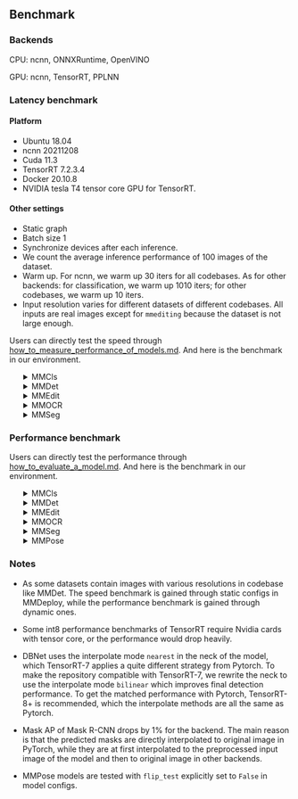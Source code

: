 ## Benchmark

### Backends
CPU: ncnn, ONNXRuntime, OpenVINO

GPU: ncnn, TensorRT, PPLNN

### Latency benchmark
#### Platform
- Ubuntu 18.04
- ncnn 20211208
- Cuda 11.3
- TensorRT 7.2.3.4
- Docker 20.10.8
- NVIDIA tesla T4 tensor core GPU for TensorRT.

#### Other settings
- Static graph
- Batch size 1
- Synchronize devices after each inference.
- We count the average inference performance of 100 images of the dataset.
- Warm up. For ncnn, we warm up 30 iters for all codebases. As for other backends: for classification, we warm up 1010 iters; for other codebases, we warm up 10 iters.
- Input resolution varies for different datasets of different codebases. All inputs are real images except for `mmediting` because the dataset is not large enough.


Users can directly test the speed through [how_to_measure_performance_of_models.md](tutorials/how_to_measure_performance_of_models.md). And here is the benchmark in our environment.
<details>
<summary style="margin-left: 25px;">MMCls</summary>
<div style="margin-left: 25px;">

<table class="docutils">
<thead>
  <tr>
    <th align="center" colspan="3">MMCls</th>
    <th align="center" colspan="12">TensorRT</th>
    <th align="center" colspan="2">PPLNN</th>
    <th align="center" colspan="4">NCNN</th>
    <th></th>
  </tr>
</thead>
<tbody>
  <tr>
    <td align="center" rowspan="3">Model</td>
    <td align="center" rowspan="3">Dataset</td>
    <td align="center" rowspan="3">Input</td>
    <td align="center" colspan="6">T4</td>
    <td align="center" colspan="4">JetsonNano2GB</td>
    <td align="center" colspan="2">Jetson TX2</td>
    <td align="center" colspan="2">T4</td>
    <td align="center" colspan="2">SnapDragon888</td>
    <td align="center" colspan="2">Adreno660</td>
    <td rowspan="3">model config file</td>
  </tr>
  <tr>
    <td align="center" colspan="2">fp32</td>
    <td align="center" colspan="2">fp16</td>
    <td align="center" colspan="2">int8</td>
    <td align="center" colspan="2">fp32</td>
    <td align="center" colspan="2">fp16</td>
    <td align="center" colspan="2">fp32</td>
    <td align="center" colspan="2">fp16</td>
    <td align="center" colspan="2">fp32</td>
    <td align="center" colspan="2">fp32</td>
  </tr>
  <tr>
    <td align="center">latency (ms)</td>
    <td align="center">FPS</td>
    <td align="center">latency (ms)</td>
    <td align="center">FPS</td>
    <td align="center">latency (ms)</td>
    <td align="center">FPS</td>
    <td align="center">latency (ms)</td>
    <td align="center">FPS</td>
    <td align="center">latency (ms)</td>
    <td align="center">FPS</td>
    <td align="center">latency (ms)</td>
    <td align="center">FPS</td>
    <td align="center">latency (ms)</td>
    <td align="center">FPS</td>
    <td align="center">latency (ms)</td>
    <td align="center">FPS</td>
    <td align="center">latency (ms)</td>
    <td align="center">FPS</td>
  </tr>
  <tr>
    <td align="center">ResNet</td>
    <td align="center">ImageNet</td>
    <td align="center">1x3x224x224</td>
    <td align="center">2.97</td>
    <td align="center">336.90</td>
    <td align="center">1.26</td>
    <td align="center">791.89</td>
    <td align="center">1.21</td>
    <td align="center">829.66</td>
    <td align="center">59.32</td>
    <td align="center">16.86</td>
    <td align="center">30.54</td>
    <td align="center">32.75</td>
    <td align="center">24.13</td>
    <td align="center">41.44</td>
    <td align="center">1.30</td>
    <td align="center">768.28</td>
    <td align="center">33.91</td>
    <td align="center">29.49</td>
    <td align="center">25.93</td>
    <td align="center">38.57</td>
    <td>$MMCLS_DIR/configs/resnet/resnet50_b32x8_imagenet.py</td>
  </tr>
  <tr>
    <td align="center">ResNeXt</td>
    <td align="center">ImageNet</td>
    <td align="center">1x3x224x224</td>
    <td align="center">4.31</td>
    <td align="center">231.93</td>
    <td align="center">1.42</td>
    <td align="center">703.42</td>
    <td align="center">1.37</td>
    <td align="center">727.42</td>
    <td align="center">88.10</td>
    <td align="center">11.35</td>
    <td align="center">49.18</td>
    <td align="center">20.13</td>
    <td align="center">37.45</td>
    <td align="center">26.70</td>
    <td align="center">1.36</td>
    <td align="center">737.67</td>
    <td align="center">133.44</td>
    <td align="center">7.49</td>
    <td align="center">69.38</td>
    <td align="center">14.41</td>
    <td>$MMCLS_DIR/configs/resnext/resnext50_32x4d_b32x8_imagenet.py</td>
  </tr>
  <tr>
    <td align="center">SE-ResNet</td>
    <td align="center">ImageNet</td>
    <td align="center">1x3x224x224</td>
    <td align="center">3.41</td>
    <td align="center">293.64</td>
    <td align="center">1.66</td>
    <td align="center">600.73</td>
    <td align="center">1.51</td>
    <td align="center">662.90</td>
    <td align="center">74.59</td>
    <td align="center">13.41</td>
    <td align="center">48.78</td>
    <td align="center">20.50</td>
    <td align="center">29.62</td>
    <td align="center">33.76</td>
    <td align="center">1.91</td>
    <td align="center">524.07</td>
    <td align="center">107.84</td>
    <td align="center">9.27</td>
    <td align="center">80.85</td>
    <td align="center">12.37</td>
    <td>$MMCLS_DIR/configs/seresnet/seresnet50_b32x8_imagenet.py</td>
  </tr>
  <tr>
    <td align="center">ShuffleNetV2</td>
    <td align="center">ImageNet</td>
    <td align="center">1x3x224x224</td>
    <td align="center">1.37</td>
    <td align="center">727.94</td>
    <td align="center">1.19</td>
    <td align="center">841.36</td>
    <td align="center">1.13</td>
    <td align="center">883.47</td>
    <td align="center">15.26</td>
    <td align="center">65.54</td>
    <td align="center">10.23</td>
    <td align="center">97.77</td>
    <td align="center">7.37</td>
    <td align="center">135.73</td>
    <td align="center">4.69</td>
    <td align="center">213.33</td>
    <td align="center">9.55</td>
    <td align="center">104.71</td>
    <td align="center">10.66</td>
    <td align="center">93.81</td>
    <td>$MMCLS_DIR/configs/shufflenet_v2/shufflenet_v2_1x_b64x16_linearlr_bn_nowd_imagenet.py</td>
  </tr>
</tbody>
</table>

</div>
</details>

<details>
<summary style="margin-left: 25px;">MMDet</summary>
<div style="margin-left: 25px;">

<table class="docutils">
<thead>
  <tr>
    <th align="center" colspan="3">MMDet</th>
    <th align="center" colspan="8">TensorRT</th>
    <th align="center" colspan="2">PPLNN</th>
    <th></th>
  </tr>
</thead>
<tbody>
  <tr>
    <td align="center" rowspan="3">Model</td>
    <td align="center" rowspan="3">Dataset</td>
    <td align="center" rowspan="3">Input</td>
    <td align="center" colspan="6">T4</td>
    <td align="center" colspan="2">Jetson TX2</td>
    <td align="center" colspan="2">T4</td>
    <td rowspan="3">model config file</td>
  </tr>
  <tr>
    <td align="center" colspan="2">fp32</td>
    <td align="center" colspan="2">fp16</td>
    <td align="center" colspan="2">int8</td>
    <td align="center" colspan="2">fp32</td>
    <td align="center" colspan="2">fp16</td>
  </tr>
  <tr>
    <td align="center">latency (ms)</td>
    <td align="center">FPS</td>
    <td align="center">latency (ms)</td>
    <td align="center">FPS</td>
    <td align="center">latency (ms)</td>
    <td align="center">FPS</td>
    <td align="center">latency (ms)</td>
    <td align="center">FPS</td>
    <td align="center">latency (ms)</td>
    <td align="center">FPS</td>
  </tr>
  <tr>
    <td align="center">YOLOv3</td>
    <td align="center">COCO</td>
    <td align="center">1x3x320x320</td>
    <td align="center">14.76</td>
    <td align="center">67.76</td>
    <td align="center">24.92</td>
    <td align="center">40.13</td>
    <td align="center">24.92</td>
    <td align="center">40.13</td>
    <td align="center">-</td>
    <td align="center">-</td>
    <td align="center">18.07</td>
    <td align="center">55.35</td>
    <td>$MMDET_DIR/configs/yolo/yolov3_d53_320_273e_coco.py</td>
  </tr>
  <tr>
    <td align="center">SSD-Lite</td>
    <td align="center">COCO</td>
    <td align="center">1x3x320x320</td>
    <td align="center">8.84</td>
    <td align="center">113.12</td>
    <td align="center">9.21</td>
    <td align="center">108.56</td>
    <td align="center">8.04</td>
    <td align="center">124.38</td>
    <td align="center">1.28</td>
    <td align="center">1.28</td>
    <td align="center">19.72</td>
    <td align="center">50.71</td>
    <td>$MMDET_DIR/configs/ssd/ssdlite_mobilenetv2_scratch_600e_coco.py</td>
  </tr>
  <tr>
    <td align="center">RetinaNet</td>
    <td align="center">COCO</td>
    <td align="center">1x3x800x1344</td>
    <td align="center">97.09</td>
    <td align="center">10.30</td>
    <td align="center">25.79</td>
    <td align="center">38.78</td>
    <td align="center">16.88</td>
    <td align="center">59.23</td>
    <td align="center">780.48</td>
    <td align="center">1.28</td>
    <td align="center">38.34</td>
    <td align="center">26.08</td>
    <td>$MMDET_DIR/configs/retinanet/retinanet_r50_fpn_1x_coco.py</td>
  </tr>
  <tr>
    <td align="center">FCOS</td>
    <td align="center">COCO</td>
    <td align="center">1x3x800x1344</td>
    <td align="center">84.06</td>
    <td align="center">11.90</td>
    <td align="center">23.15</td>
    <td align="center">43.20</td>
    <td align="center">17.68</td>
    <td align="center">56.57</td>
    <td align="center">-</td>
    <td align="center">-</td>
    <td align="center">-</td>
    <td align="center">-</td>
    <td>$MMDET_DIR/configs/fcos/fcos_r50_caffe_fpn_gn-head_1x_coco.py</td>
  </tr>
  <tr>
    <td align="center">FSAF</td>
    <td align="center">COCO</td>
    <td align="center">1x3x800x1344</td>
    <td align="center">82.96</td>
    <td align="center">12.05</td>
    <td align="center">21.02</td>
    <td align="center">47.58</td>
    <td align="center">13.50</td>
    <td align="center">74.08</td>
    <td align="center">-</td>
    <td align="center">-</td>
    <td align="center">30.41</td>
    <td align="center">32.89</td>
    <td>$MMDET_DIR/configs/fsaf/fsaf_r50_fpn_1x_coco.py</td>
  </tr>
  <tr>
    <td align="center">Faster-RCNN</td>
    <td align="center">COCO</td>
    <td align="center">1x3x800x1344</td>
    <td align="center">88.08</td>
    <td align="center">11.35</td>
    <td align="center">26.52</td>
    <td align="center">37.70</td>
    <td align="center">19.14</td>
    <td align="center">52.23</td>
    <td align="center">733.81</td>
    <td align="center">1.36</td>
    <td align="center">65.40</td>
    <td align="center">15.29</td>
    <td>$MMDET_DIR/configs/faster_rcnn/faster_rcnn_r50_fpn_1x_coco.py</td>
  </tr>
  <tr>
    <td align="center">Mask-RCNN</td>
    <td align="center">COCO</td>
    <td align="center">1x3x800x1344</td>
    <td align="center">320.86 </td>
    <td align="center">3.12</td>
    <td align="center">241.32</td>
    <td align="center">4.14</td>
    <td align="center">-</td>
    <td align="center">-</td>
    <td align="center">-</td>
    <td align="center">-</td>
    <td align="center">86.80</td>
    <td align="center">11.52</td>
    <td>$MMDET_DIR/configs/mask_rcnn/mask_rcnn_r50_fpn_1x_coco.py</td>
  </tr>
</tbody>
</table>
<table class="docutils">
<thead>
  <tr>
    <th align="center" colspan="3">MMDet</th>
    <th align="center" colspan="4">NCNN</th>
    <th align="center"></th>
  </tr>
</thead>
<tbody>
  <tr>
    <td align="center" rowspan="3">Model</td>
    <td align="center" rowspan="3">Dataset</td>
    <td align="center" rowspan="3">Input</td>
    <td align="center" colspan="2">SnapDragon888</td>
    <td align="center" colspan="2">Adreno660</td>
    <td rowspan="3">model config file</td>
  </tr>
  <tr>
    <td align="center" colspan="2">fp32</td>
    <td align="center" colspan="2">fp32</td>
  </tr>
  <tr>
    <td align="center">latency (ms)</td>
    <td align="center">FPS</td>
    <td align="center">latency (ms)</td>
    <td align="center">FPS</td>
  </tr>
  <tr>
    <td align="center">MobileNetv2-YOLOv3</td>
    <td align="center">COCO</td>
    <td align="center">1x3x320x320</td>
    <td align="center">48.57</td>
    <td align="center">20.59</td>
    <td align="center">66.55</td>
    <td align="center">15.03</td>
    <td>$MMDET_DIR/configs/yolo/yolov3_mobilenetv2_mstrain-416_300e_coco.py</td>
  </tr>
  <tr>
    <td align="center">SSD-Lite</td>
    <td align="center">COCO</td>
    <td align="center">1x3x320x320</td>
    <td align="center">44.91</td>
    <td align="center">22.27</td>
    <td align="center">66.19</td>
    <td align="center">15.11</td>
    <td>$MMDET_DIR/configs/ssd/ssdlite_mobilenetv2_scratch_600e_coco.py</td>
  </tr>
  <tr>
    <td align="center">YOLOX</td>
    <td align="center">COCO</td>
    <td align="center">1x3x416x416</td>
    <td align="center">111.60</td>
    <td align="center">8.96</td>
    <td align="center">134.50</td>
    <td align="center">7.43</td>
    <td>$MMDET_DIR/configs/yolox/yolox_tiny_8x8_300e_coco.py</td>
  </tr>
</tbody>
</table>
</div>
</details>

<details>
<summary style="margin-left: 25px;">MMEdit</summary>
<div style="margin-left: 25px;">

<table class="docutils">
<thead>
  <tr>
    <th align="center" colspan="2">MMEdit</th>
    <th align="center" colspan="8">TensorRT</th>
    <th align="center" colspan="2">PPLNN</th>
    <th></th>
  </tr>
</thead>
<tbody>
  <tr>
    <td align="center" rowspan="3">Model</td>
    <td align="center" rowspan="3">Input</td>
    <td align="center" colspan="6">T4</td>
    <td align="center" colspan="2">Jetson TX2</td>
    <td align="center" colspan="2">T4</td>
    <td rowspan="3">model config file</td>
  </tr>
  <tr>
    <td align="center" colspan="2">fp32</td>
    <td align="center" colspan="2">fp16</td>
    <td align="center" colspan="2">int8</td>
    <td align="center" colspan="2">fp32</td>
    <td align="center" colspan="2">fp16</td>
  </tr>
  <tr>
    <td align="center">latency (ms)</td>
    <td align="center">FPS</td>
    <td align="center">latency (ms)</td>
    <td align="center">FPS</td>
    <td align="center">latency (ms)</td>
    <td align="center">FPS</td>
    <td align="center">latency (ms)</td>
    <td align="center">FPS</td>
    <td align="center">latency (ms)</td>
    <td align="center">FPS</td>
  </tr>
  <tr>
    <td align="center">ESRGAN</td>
    <td align="center">1x3x32x32</td>
    <td align="center">12.64</td>
    <td align="center">79.14</td>
    <td align="center">12.42</td>
    <td align="center">80.50</td>
    <td align="center">12.45</td>
    <td align="center">80.35</td>
    <td align="center">-</td>
    <td align="center">-</td>
    <td align="center">7.67</td>
    <td align="center">130.39</td>
    <td>$MMEDIT_DIR/configs/restorers/esrgan/esrgan_psnr_x4c64b23g32_g1_1000k_div2k.py</td>
  </tr>
  <tr>
    <td align="center">SRCNN</td>
    <td align="center">1x3x32x32</td>
    <td align="center">0.70</td>
    <td align="center">1436.47</td>
    <td align="center">0.35</td>
    <td align="center">2836.62</td>
    <td align="center">0.26</td>
    <td align="center">3850.45</td>
    <td align="center">58.86</td>
    <td align="center">16.99</td>
    <td align="center">0.56</td>
    <td align="center">1775.11</td>
    <td>$MMEDIT_DIR/configs/restorers/srcnn/srcnn_x4k915_g1_1000k_div2k.py</td>
  </tr>
</tbody>
</table>

</div>
</details>

<details>
<summary style="margin-left: 25px;">MMOCR</summary>
<div style="margin-left: 25px;">
<table class="docutils">
<thead>
  <tr>
    <th align="center" colspan="3">MMOCR</th>
    <th align="center" colspan="6">TensorRT</th>
    <th align="center" colspan="2">PPLNN</th>
    <th align="center" colspan="4">NCNN</th>
    <th align="center"></th>
  </tr>
</thead>
<tbody>
  <tr>
    <td align="center" rowspan="3">Model</td>
    <td align="center" rowspan="3">Dataset</td>
    <td align="center" rowspan="3">Input</td>
    <td align="center" colspan="6">T4</td>
    <td align="center" colspan="2">T4</td>
    <td align="center" colspan="2">SnapDragon888</td>
    <td align="center" colspan="2">Adreno660</td>
    <td rowspan="3">model config file</td>
  </tr>
  <tr>
    <td align="center" colspan="2">fp32</td>
    <td align="center" colspan="2">fp16</td>
    <td align="center" colspan="2">int8</td>
    <td align="center" colspan="2">fp16</td>
    <td align="center" colspan="2">fp32</td>
    <td align="center" colspan="2">fp32</td>
  </tr>
  <tr>
    <td align="center">latency (ms)</td>
    <td align="center">FPS</td>
    <td align="center">latency (ms)</td>
    <td align="center">FPS</td>
    <td align="center">latency (ms)</td>
    <td align="center">FPS</td>
    <td align="center">latency (ms)</td>
    <td align="center">FPS</td>
    <td align="center">latency (ms)</td>
    <td align="center">FPS</td>
    <td align="center">latency (ms)</td>
    <td align="center">FPS</td>
  </tr>
    <tr>
    <td align="center">DBNet</td>
    <td align="center">ICDAR2015</td>
    <td align="center">1x3x640x640</td>
    <td align="center">10.70</td>
    <td align="center">93.43</td>
    <td align="center">5.62</td>
    <td align="center">177.78</td>
    <td align="center">5.00</td>
    <td align="center">199.85</td>
    <td align="center">34.84</td>
    <td align="center">28.70</td>
    <td align="center">-</td>
    <td align="center">-</td>
    <td align="center">-</td>
    <td align="center">-</td>
    <td>$MMOCR_DIR/configs/textdet/dbnet/dbnet_r18_fpnc_1200e_icdar2015.py</td>
  </tr>
  <tr>
    <td align="center">CRNN</td>
    <td align="center">IIIT5K</td>
    <td align="center">1x1x32x32</td>
    <td align="center">1.93 </td>
    <td align="center">518.28</td>
    <td align="center">1.40</td>
    <td align="center">713.88</td>
    <td align="center">1.36</td>
    <td align="center">736.79</td>
    <td align="center">-</td>
    <td align="center">-</td>
    <td align="center">10.57</td>
    <td align="center">94.64</td>
    <td align="center">20.00</td>
    <td align="center">50.00</td>
    <td>$MMOCR_DIR/configs/textrecog/crnn/crnn_academic_dataset.py</td>
</tbody>
</table>
</div>
</details>

<details>
<summary style="margin-left: 25px;">MMSeg</summary>
<div style="margin-left: 25px;">

<table class="docutils">
<thead>
  <tr>
    <th align="center" colspan="3">MMSeg</th>
    <th align="center" colspan="8">TensorRT</th>
    <th align="center" colspan="2">PPLNN</th>
    <th></th>
  </tr>
</thead>
<tbody>
  <tr>
    <td align="center" rowspan="3">Model</td>
    <td align="center" rowspan="3">Dataset</td>
    <td align="center" rowspan="3">Input</td>
    <td align="center" colspan="6">T4</td>
    <td align="center" colspan="2">Jetson TX2</td>
    <td align="center" colspan="2">T4</td>
    <td rowspan="3">model config file</td>
  </tr>
  <tr>
    <td align="center" colspan="2">fp32</td>
    <td align="center" colspan="2">fp16</td>
    <td align="center" colspan="2">int8</td>
    <td align="center" colspan="2">fp32</td>
    <td align="center" colspan="2">fp16</td>
  </tr>
  <tr>
    <td align="center">latency (ms)</td>
    <td align="center">FPS</td>
    <td align="center">latency (ms)</td>
    <td align="center">FPS</td>
    <td align="center">latency (ms)</td>
    <td align="center">FPS</td>
    <td align="center">latency (ms)</td>
    <td align="center">FPS</td>
    <td align="center">latency (ms)</td>
    <td align="center">FPS</td>
  </tr>
  <tr>
    <td align="center">FCN</td>
    <td align="center">Cityscapes</td>
    <td align="center">1x3x512x1024</td>
    <td align="center">128.42</td>
    <td align="center">7.79</td>
    <td align="center">23.97</td>
    <td align="center">41.72</td>
    <td align="center">18.13</td>
    <td align="center">55.15</td>
    <td align="center">1682.54</td>
    <td align="center">0.59</td>
    <td align="center">27.00</td>
    <td align="center">37.04</td>
    <td>$MMSEG_DIR/configs/fcn/fcn_r50-d8_512x1024_40k_cityscapes.py</td>
  </tr>
  <tr>
    <td align="center">PSPNet</td>
    <td align="center">Cityscapes</td>
    <td align="center">1x3x512x1024</td>
    <td align="center">119.77</td>
    <td align="center">8.35</td>
    <td align="center">24.10</td>
    <td align="center">41.49</td>
    <td align="center">16.33</td>
    <td align="center">61.23</td>
    <td align="center">1586.19</td>
    <td align="center">0.63</td>
    <td align="center">27.26</td>
    <td align="center">36.69</td>
    <td>$MMSEG_DIR/configs/pspnet/pspnet_r50-d8_512x1024_80k_cityscapes.py</td>
  </tr>
  <tr>
    <td align="center">DeepLabV3</td>
    <td align="center">Cityscapes</td>
    <td align="center">1x3x512x1024</td>
    <td align="center">226.75</td>
    <td align="center">4.41</td>
    <td align="center">31.80</td>
    <td align="center">31.45</td>
    <td align="center">19.85</td>
    <td align="center">50.38</td>
    <td align="center">-</td>
    <td align="center">-</td>
    <td align="center">36.01</td>
    <td align="center">27.77</td>
    <td>$MMSEG_DIR/configs/deeplabv3/deeplabv3_r50-d8_512x1024_80k_cityscapes.py</td>
  </tr>
  <tr>
    <td align="center">DeepLabV3+</td>
    <td align="center">Cityscapes</td>
    <td align="center">1x3x512x1024</td>
    <td align="center">151.25</td>
    <td align="center">6.61</td>
    <td align="center">47.03</td>
    <td align="center">21.26</td>
    <td align="center">50.38</td>
    <td align="center">26.67</td>
    <td align="center">2534.96</td>
    <td align="center">0.39</td>
    <td align="center">34.80</td>
    <td align="center">28.74</td>
    <td>$MMSEG_DIR/configs/deeplabv3plus/deeplabv3plus_r50-d8_512x1024_80k_cityscapes.py</td>
  </tr>
</tbody>
</table>

</div>
</details>

### Performance benchmark

Users can directly test the performance through [how_to_evaluate_a_model.md](tutorials/how_to_evaluate_a_model.md). And here is the benchmark in our environment.

<details>
<summary style="margin-left: 25px;">MMCls</summary>
<div style="margin-left: 25px;">

<table class="docutils">
<thead>
  <tr>
    <th align="center" colspan="3">MMCls</th>
    <th align="center">PyTorch</th>
    <th align="center">TorchScript</th>
    <th align="center">ONNX Runtime</th>
    <th align="center" colspan="3">TensorRT</th>
    <th align="center">PPLNN</th>
    <th align="center"></th>
  </tr>
</thead>
<tbody>
  <tr>
    <td align="center">Model</td>
    <td align="center">Task</td>
    <td align="center">Metrics</td>
    <td align="center">fp32</td>
    <td align="center">seresnet</td>
    <td align="center">fp32</td>
    <td align="center">fp32</td>
    <td align="center">fp16</td>
    <td align="center">int8</td>
    <td align="center">fp16</td>
    <td>model config file</td>
  </tr>
  <tr>
    <td align="center" rowspan="2">ResNet-18</td>
    <td align="center" rowspan="2">Classification</td>
    <td align="center">top-1</td>
    <td align="center">69.90</td>
    <td align="center">69.90</td>
    <td align="center">69.88</td>
    <td align="center">69.88</td>
    <td align="center">69.86</td>
    <td align="center">69.86</td>
    <td align="center">69.86</td>
    <td rowspan="2">$MMCLS_DIR/configs/resnet/resnet18_b32x8_imagenet.py</td>
  </tr>
  <tr>
    <td align="center">top-5</td>
    <td align="center">89.43</td>
    <td align="center">89.43</td>
    <td align="center">89.34</td>
    <td align="center">89.34</td>
    <td align="center">89.33</td>
    <td align="center">89.38</td>
    <td align="center">89.34</td>
  </tr>
  <tr>
    <td align="center" rowspan="2">ResNeXt-50</td>
    <td align="center" rowspan="2">Classification</td>
    <td align="center">top-1</td>
    <td align="center">77.90</td>
    <td align="center">77.90</td>
    <td align="center">77.90</td>
    <td align="center">77.90</td>
    <td align="center">-</td>
    <td align="center">77.78</td>
    <td align="center">77.89</td>
    <td rowspan="2">$MMCLS_DIR/configs/resnext/resnext50_32x4d_b32x8_imagenet.py</td>
  </tr>
  <tr>
    <td align="center">top-5</td>
    <td align="center">93.66</td>
    <td align="center">93.66</td>
    <td align="center">93.66</td>
    <td align="center">93.66</td>
    <td align="center">-</td>
    <td align="center">93.64</td>
    <td align="center">93.65</td>
  </tr>
  <tr>
    <td align="center" rowspan="2">SE-ResNet-50</td>
    <td align="center" rowspan="2">Classification</td>
    <td align="center">top-1</td>
    <td align="center">77.74</td>
    <td align="center">77.74</td>
    <td align="center">77.74</td>
    <td align="center">77.74</td>
    <td align="center">77.75</td>
    <td align="center">77.63</td>
    <td align="center">77.73</td>
    <td rowspan="2">$MMCLS_DIR/configs/resnext/resnext50_32x4d_b32x8_imagenet.py</td>
  </tr>
  <tr>
    <td align="center">top-5</td>
    <td align="center">93.84</td>
    <td align="center">93.84</td>
    <td align="center">93.84</td>
    <td align="center">93.84</td>
    <td align="center">93.83</td>
    <td align="center">93.72</td>
    <td align="center">93.84</td>
  </tr>
  <tr>
    <td align="center" rowspan="2">ShuffleNetV1 1.0x</td>
    <td align="center" rowspan="2">Classification</td>
    <td align="center">top-1</td>
    <td align="center">68.13</td>
    <td align="center">68.13</td>
    <td align="center">68.13</td>
    <td align="center">68.13</td>
    <td align="center">68.13</td>
    <td align="center">67.71</td>
    <td align="center">68.11</td>
    <td rowspan="2">$MMCLS_DIR/configs/shufflenet_v1/shufflenet_v1_1x_b64x16_linearlr_bn_nowd_imagenet.py</td>
  </tr>
  <tr>
    <td align="center">top-5</td>
    <td align="center">87.81</td>
    <td align="center">87.81</td>
    <td align="center">87.81</td>
    <td align="center">87.81</td>
    <td align="center">87.81</td>
    <td align="center">87.58</td>
    <td align="center">87.80</td>
  </tr>
  <tr>
    <td align="center" rowspan="2">ShuffleNetV2 1.0x</td>
    <td align="center" rowspan="2">Classification</td>
    <td align="center">top-1</td>
    <td align="center">69.55</td>
    <td align="center">69.55</td>
    <td align="center">69.55</td>
    <td align="center">69.55</td>
    <td align="center">69.54</td>
    <td align="center">69.10</td>
    <td align="center">69.54</td>
    <td rowspan="2">$MMCLS_DIR/configs/shufflenet_v2/shufflenet_v2_1x_b64x16_linearlr_bn_nowd_imagenet.py</td>
  </tr>
  <tr>
    <td align="center">top-5</td>
    <td align="center">88.92</td>
    <td align="center">88.92</td>
    <td align="center">88.92</td>
    <td align="center">88.92</td>
    <td align="center">88.91</td>
    <td align="center">88.58</td>
    <td align="center">88.92</td>
  </tr>
  <tr>
    <td align="center" rowspan="2">MobileNet V2</td>
    <td align="center" rowspan="2">Classification</td>
    <td align="center">top-1</td>
    <td align="center">71.86</td>
    <td align="center">71.86</td>
    <td align="center">71.86</td>
    <td align="center">71.86</td>
    <td align="center">71.87</td>
    <td align="center">70.91</td>
    <td align="center">71.84</td>
    <td rowspan="2">$MMEDIT_DIR/configs/restorers/real_esrgan/realesrnet_c64b23g32_12x4_lr2e-4_1000k_df2k_ost.py</td>
  </tr>
  <tr>
    <td align="center">top-5</td>
    <td align="center">90.42</td>
    <td align="center">90.42</td>
    <td align="center">90.42</td>
    <td align="center">90.42</td>
    <td align="center">90.40</td>
    <td align="center">89.85</td>
    <td align="center">90.41</td>
  </tr>
</tbody>
</table>
</div>
</details>

<details>
<summary style="margin-left: 25px;">MMDet</summary>
<div style="margin-left: 25px;">
<table class="docutils">
<thead>
  <tr>
    <th align="center" colspan="4">MMDet</th>
    <th align="center">Pytorch</th>
    <th align="center">TorchScript</th>
    <th align="center">ONNXRuntime</th>
    <th align="center" colspan="3">TensorRT</th>
    <th align="center">PPLNN</th>
    <th align="center">OpenVINO</th>
    <th align="center"></th>
  </tr>
</thead>
<tbody>
  <tr>
    <td align="center">Model</td>
    <td align="center">Task</td>
    <td align="center">Dataset</td>
    <td align="center">Metrics</td>
    <td align="center">fp32</td>
    <td align="center">fp32</td>
    <td align="center">fp32</td>
    <td align="center">fp32</td>
    <td align="center">fp16</td>
    <td align="center">int8</td>
    <td align="center">fp16</td>
    <td align="center">fp32</td>
    <td>model config file</td>
  </tr>
  <tr>
    <td align="center">YOLOV3</td>
    <td align="center">Object Detection</td>
    <td align="center">COCO2017</td>
    <td align="center">box AP</td>
    <td align="center">33.7</td>
    <td align="center">33.7</td>
    <td align="center">-</td>
    <td align="center">33.5</td>
    <td align="center">33.5</td>
    <td align="center">33.5</td>
    <td align="center">-</td>
    <td align="center">-</td>
    <td>$MMDET_DIR/configs/yolo/yolov3_d53_320_273e_coco.py</td>
  </tr>
  <tr>
    <td align="center">SSD</td>
    <td align="center">Object Detection</td>
    <td align="center">COCO2017</td>
    <td align="center">box AP</td>
    <td align="center">25.5</td>
    <td align="center">25.5</td>
    <td align="center">-</td>
    <td align="center">25.5</td>
    <td align="center">25.5</td>
    <td align="center">-</td>
    <td align="center">-</td>
    <td align="center">-</td>
    <td>$MMDET_DIR/configs/ssd/ssd300_coco.py</td>
  </tr>
  <tr>
    <td align="center">RetinaNet</td>
    <td align="center">Object Detection</td>
    <td align="center">COCO2017</td>
    <td align="center">box AP</td>
    <td align="center">36.5</td>
    <td align="center">36.4</td>
    <td align="center">-</td>
    <td align="center">36.4</td>
    <td align="center">36.4</td>
    <td align="center">36.3</td>
    <td align="center">36.5</td>
    <td align="center">-</td>
    <td>$MMDET_DIR/configs/retinanet/retinanet_r50_fpn_1x_coco.py</td>
  </tr>
  <tr>
    <td align="center">FCOS</td>
    <td align="center">Object Detection</td>
    <td align="center">COCO2017</td>
    <td align="center">box AP</td>
    <td align="center">36.6</td>
    <td align="center">-</td>
    <td align="center">-</td>
    <td align="center">36.6</td>
    <td align="center">36.5</td>
    <td align="center">-</td>
    <td align="center">-</td>
    <td align="center">-</td>
    <td>$MMDET_DIR/configs/fcos/fcos_r50_caffe_fpn_gn-head_1x_coco.py</td>
  </tr>
  <tr>
    <td align="center">FSAF</td>
    <td align="center">Object Detection</td>
    <td align="center">COCO2017</td>
    <td align="center">box AP</td>
    <td align="center">37.4</td>
    <td align="center">37.4</td>
    <td align="center">-</td>
    <td align="center">37.4</td>
    <td align="center">37.4</td>
    <td align="center">37.2</td>
    <td align="center">37.4</td>
    <td align="center">-</td>
    <td>$MMDET_DIR/configs/fsaf/fsaf_r50_fpn_1x_coco.py</td>
  </tr>
  <tr>
    <td align="center">YOLOX</td>
    <td align="center">Object Detection</td>
    <td align="center">COCO2017</td>
    <td align="center">box AP</td>
    <td align="center">40.5</td>
    <td align="center">40.3</td>
    <td align="center">-</td>
    <td align="center">40.3</td>
    <td align="center">40.3</td>
    <td align="center">29.3</td>
    <td align="center">-</td>
    <td align="center">-</td>
    <td>$MMDET_DIR/configs/yolox/yolox_s_8x8_300e_coco.py</td>
  </tr>
  <tr>
    <td align="center">Faster R-CNN</td>
    <td align="center">Object Detection</td>
    <td align="center">COCO2017</td>
    <td align="center">box AP</td>
    <td align="center">37.4</td>
    <td align="center">37.3</td>
    <td align="center">-</td>
    <td align="center">37.3</td>
    <td align="center">37.3</td>
    <td align="center">37.1</td>
    <td align="center">37.3</td>
    <td align="center">-</td>
    <td>$MMDET_DIR/configs/faster_rcnn/faster_rcnn_r50_fpn_1x_coco.py</td>
  </tr>
  <tr>
    <td align="center">ATSS</td>
    <td align="center">Object Detection</td>
    <td align="center">COCO2017</td>
    <td align="center">box AP</td>
    <td align="center">39.4</td>
    <td align="center">-</td>
    <td align="center">-</td>
    <td align="center">39.4</td>
    <td align="center">39.4</td>
    <td align="center">-</td>
    <td align="center">-</td>
    <td align="center">-</td>
    <td>$MMDET_DIR/configs/atss/atss_r50_fpn_1x_coco.py</td>
  </tr>
  <tr>
    <td align="center">Cascade R-CNN</td>
    <td align="center">Object Detection</td>
    <td align="center">COCO2017</td>
    <td align="center">box AP</td>
    <td align="center">40.4</td>
    <td align="center">-</td>
    <td align="center">-</td>
    <td align="center">40.4</td>
    <td align="center">40.4</td>
    <td align="center">-</td>
    <td align="center">40.4</td>
    <td align="center">-</td>
    <td>$MMDET_DIR/configs/cascade_rcnn/cascade_rcnn_r50_caffe_fpn_1x_coco.py</td>
  </tr>
  <tr>
    <td align="center" rowspan="2">Mask R-CNN</td>
    <td align="center" rowspan="2">Instance Segmentation</td>
    <td align="center" rowspan="2">COCO2017</td>
    <td align="center">box AP</td>
    <td align="center">38.2</td>
    <td align="center">38.1</td>
    <td align="center">-</td>
    <td align="center">38.1</td>
    <td align="center">38.1</td>
    <td align="center">-</td>
    <td align="center">38.0</td>
    <td align="center">-</td>
    <td rowspan="2">$MMDET_DIR/configs/mask_rcnn/mask_rcnn_r50_fpn_1x_coco.py</td>
  </tr>
  <tr>
    <td align="center">mask AP</td>
    <td align="center">34.7</td>
    <td align="center">34.7</td>
    <td align="center">-</td>
    <td align="center">33.7</td>
    <td align="center">33.7</td>
    <td align="center">-</td>
    <td align="center">-</td>
    <td align="center">-</td>
  </tr>
</tbody>
</table>
</div>
</details>

<details>
<summary style="margin-left: 25px;">MMEdit</summary>
<div style="margin-left: 25px;">
<table class="docutils">
<thead>
  <tr>
    <th align="center" colspan="4">MMEdit</th>
    <th align="center">Pytorch</th>
    <th align="center">TorchScript</th>
    <th align="center">ONNX Runtime</th>
    <th align="center" colspan="3">TensorRT</th>
    <th align="center">PPLNN</th>
    <th align="center"></th>
  </tr>
</thead>
<tbody>
  <tr>
    <td align="center">Model</td>
    <td align="center">Task</td>
    <td align="center">Dataset</td>
    <td align="center">Metrics</td>
    <td align="center">fp32</td>
    <td align="center">fp32</td>
    <td align="center">fp32</td>
    <td align="center">fp32</td>
    <td align="center">fp16</td>
    <td align="center">int8</td>
    <td align="center">fp16</td>
    <td>model config file</td>
  </tr>
  <tr>
    <td align="center" rowspan="2">SRCNN</td>
    <td align="center" rowspan="2">Super Resolution</td>
    <td align="center" rowspan="2">Set5</td>
    <td align="center">PSNR</td>
    <td align="center">28.4316</td>
    <td align="center">28.4120</td>
    <td align="center">28.4323</td>
    <td align="center">28.4323</td>
    <td align="center">28.4286</td>
    <td align="center">28.1995</td>
    <td align="center">28.4311</td>
    <td rowspan="2">$MMEDIT_DIR/configs/restorers/srcnn/srcnn_x4k915_g1_1000k_div2k.py</td>
  </tr>
  <tr>
    <td align="center">SSIM</td>
    <td align="center">0.8099</td>
    <td align="center">0.8106</td>
    <td align="center">0.8097</td>
    <td align="center">0.8097</td>
    <td align="center">0.8096</td>
    <td align="center">0.7934</td>
    <td align="center">0.8096</td>
  </tr>
  <tr>
    <td align="center" rowspan="2">ESRGAN</td>
    <td align="center" rowspan="2">Super Resolution</td>
    <td align="center" rowspan="2">Set5</td>
    <td align="center">PSNR</td>
    <td align="center">28.2700</td>
    <td align="center">28.2619</td>
    <td align="center">28.2592</td>
    <td align="center">28.2592</td>
    <td align="center"> - </td>
    <td align="center"> - </td>
    <td align="center">28.2624</td>
    <td rowspan="2">$MMEDIT_DIR/configs/restorers/esrgan/esrgan_x4c64b23g32_g1_400k_div2k.py</td>
  </tr>
  <tr>
    <td align="center">SSIM</td>
    <td align="center">0.7778</td>
    <td align="center">0.7784</td>
    <td align="center">0.7764</td>
    <td align="center">0.7774</td>
    <td align="center"> - </td>
    <td align="center"> - </td>
    <td align="center">0.7765</td>
  </tr>
  <tr>
    <td align="center" rowspan="2">ESRGAN-PSNR</td>
    <td align="center" rowspan="2">Super Resolution</td>
    <td align="center" rowspan="2">Set5</td>
    <td align="center">PSNR</td>
    <td align="center">30.6428</td>
    <td align="center">30.6306</td>
    <td align="center">30.6444</td>
    <td align="center">30.6430</td>
    <td align="center"> - </td>
    <td align="center"> - </td>
    <td align="center">27.0426</td>
    <td rowspan="2">$MMEDIT_DIR/configs/restorers/esrgan/esrgan_psnr_x4c64b23g32_g1_1000k_div2k.py</td>
  </tr>
  <tr>
    <td align="center">SSIM</td>
    <td align="center">0.8559</td>
    <td align="center">0.8565</td>
    <td align="center">0.8558</td>
    <td align="center">0.8558</td>
    <td align="center"> - </td>
    <td align="center"> - </td>
    <td align="center">0.8557</td>
  </tr>
  <tr>
    <td align="center" rowspan="2">SRGAN</td>
    <td align="center" rowspan="2">Super Resolution</td>
    <td align="center" rowspan="2">Set5</td>
    <td align="center">PSNR</td>
    <td align="center">27.9499</td>
    <td align="center">27.9252</td>
    <td align="center">27.9408</td>
    <td align="center">27.9408</td>
    <td align="center"> - </td>
    <td align="center"> - </td>
    <td align="center">27.9388</td>
    <td rowspan="2">$MMEDIT_DIR/configs/restorers/srresnet_srgan/srgan_x4c64b16_g1_1000k_div2k.py</td>
  </tr>
  <tr>
    <td align="center">SSIM</td>
    <td align="center">0.7846</td>
    <td align="center">0.7851</td>
    <td align="center">0.7839</td>
    <td align="center">0.7839</td>
    <td align="center"> - </td>
    <td align="center"> - </td>
    <td align="center">0.7839</td>
  </tr>
  <tr>
    <td align="center" rowspan="2">SRResNet</td>
    <td align="center" rowspan="2">Super Resolution</td>
    <td align="center" rowspan="2">Set5</td>
    <td align="center">PSNR</td>
    <td align="center">30.2252</td>
    <td align="center">30.2069</td>
    <td align="center">30.2300</td>
    <td align="center">30.2300</td>
    <td align="center"> - </td>
    <td align="center"> - </td>
    <td align="center">30.2294</td>
    <td rowspan="2">$MMEDIT_DIR/configs/restorers/srresnet_srgan/msrresnet_x4c64b16_g1_1000k_div2k.py</td>
  </tr>
  <tr>
    <td align="center">SSIM</td>
    <td align="center">0.8491</td>
    <td align="center">0.8497</td>
    <td align="center">0.8488</td>
    <td align="center">0.8488</td>
    <td align="center"> - </td>
    <td align="center"> - </td>
    <td align="center">0.8488</td>
  </tr>
  <tr>
    <td align="center" rowspan="2">Real-ESRNet</td>
    <td align="center" rowspan="2">Super Resolution</td>
    <td align="center" rowspan="2">Set5</td>
    <td align="center">PSNR</td>
    <td align="center">28.0297</td>
    <td align="center">-</td>
    <td align="center">27.7016</td>
    <td align="center">27.7016</td>
    <td align="center"> - </td>
    <td align="center"> - </td>
    <td align="center">27.7049</td>
    <td rowspan="2">$MMEDIT_DIR/configs/restorers/real_esrgan/realesrnet_c64b23g32_12x4_lr2e-4_1000k_df2k_ost.py</td>
  </tr>
  <tr>
    <td align="center">SSIM</td>
    <td align="center">0.8236</td>
    <td align="center">-</td>
    <td align="center">0.8122</td>
    <td align="center">0.8122</td>
    <td align="center"> - </td>
    <td align="center"> - </td>
    <td align="center">0.8123</td>
  </tr>
  <tr>
    <td align="center" rowspan="2">EDSR</td>
    <td align="center" rowspan="2">Super Resolution</td>
    <td align="center" rowspan="2">Set5</td>
    <td align="center">PSNR</td>
    <td align="center">30.2223</td>
    <td align="center">30.2192</td>
    <td align="center">30.2214</td>
    <td align="center">30.2214</td>
    <td align="center">30.2211</td>
    <td align="center">30.1383</td>
    <td align="center">-</td>
    <td rowspan="2">$MMEDIT_DIR/configs/restorers/edsr/edsr_x4c64b16_g1_300k_div2k.py</td>
  </tr>
  <tr>
    <td align="center">SSIM</td>
    <td align="center">0.8500</td>
    <td align="center">0.8507</td>
    <td align="center">0.8497</td>
    <td align="center">0.8497</td>
    <td align="center">0.8497</td>
    <td align="center">0.8469</td>
    <td align="center"> - </td>
  </tr>
</tbody>
</table>
</div>
</details>

<details>
<summary style="margin-left: 25px;">MMOCR</summary>
<div style="margin-left: 25px;">
<table class="docutils">
<thead>
  <tr>
    <th align="center" colspan="4">MMOCR</th>
    <th align="center">Pytorch</th>
    <th align="center">TorchScript</th>
    <th align="center">ONNXRuntime</th>
    <th align="center" colspan="3">TensorRT</th>
    <th align="center">PPLNN</th>
    <th align="center">OpenVINO</th>
    <th align="center"></th>
  </tr>
</thead>
<tbody>
  <tr>
    <td align="center">Model</td>
    <td align="center">Task</td>
    <td align="center">Dataset</td>
    <td align="center">Metrics</td>
    <td align="center">fp32</td>
    <td align="center">fp32</td>
    <td align="center">fp32</td>
    <td align="center">fp32</td>
    <td align="center">fp16</td>
    <td align="center">int8</td>
    <td align="center">fp16</td>
    <td align="center">fp32</td>
    <td>model config file</td>
  </tr>
  <tr>
    <td align="center" rowspan="3">DBNet*</td>
    <td align="center" rowspan="3">TextDetection</td>
    <td align="center" rowspan="3">ICDAR2015</td>
    <td align="center">recall</td>
    <td align="center">0.7310</td>
    <td align="center">0.7308</td>
    <td align="center">0.7304</td>
    <td align="center">0.7198</td>
    <td align="center">0.7179</td>
    <td align="center">0.7111</td>
    <td align="center">0.7304</td>
    <td align="center">0.7309</td>
    <td align="center" rowspan="3">$MMOCR_DIR/configs/textdet/dbnet/dbnet_r18_fpnc_1200e_icdar2015.py</td>
  </tr>
  <tr>
    <td align="center">precision</td>
    <td align="center">0.8714</td>
    <td align="center">0.8718</td>
    <td align="center">0.8714</td>
    <td align="center">0.8677</td>
    <td align="center">0.8674</td>
    <td align="center">0.8688</td>
    <td align="center">0.8718</td>
    <td align="center">0.8714</td>
  </tr>
  <tr>
    <td align="center">hmean</td>
    <td align="center">0.7950</td>
    <td align="center">0.7949</td>
    <td align="center">0.7950</td>
    <td align="center">0.7868</td>
    <td align="center">0.7856</td>
    <td align="center">0.7821</td>
    <td align="center">0.7949</td>
    <td align="center">0.7950</td>
  </tr>
  <tr>
    <td align="center">CRNN</td>
    <td align="center">TextRecognition</td>
    <td align="center">IIIT5K</td>
    <td align="center">acc</td>
    <td align="center">0.8067</td>
    <td align="center">0.8067</td>
    <td align="center">0.8067</td>
    <td align="center">0.8067</td>
    <td align="center">0.8063</td>
    <td align="center">0.8067</td>
    <td align="center">0.8067</td>
    <td align="center">-</td>
    <td>$MMOCR_DIR/configs/textrecog/crnn/crnn_academic_dataset.py</td>
  </tr>
  <tr>
    <td align="center">SAR</td>
    <td align="center">TextRecognition</td>
    <td align="center">IIIT5K</td>
    <td align="center">acc</td>
    <td align="center">0.9517</td>
    <td align="center">-</td>
    <td align="center">0.9287</td>
    <td align="center">-</td>
    <td align="center">-</td>
    <td align="center">-</td>
    <td align="center">-</td>
    <td align="center">-</td>
    <td>$MMOCR_DIR/configs/textrecog/sar/sar_r31_parallel_decoder_academic.py</td>
  </tr>
</tbody>
</table>
</div>
</details>

<details>
<summary style="margin-left: 25px;">MMSeg</summary>
<div style="margin-left: 25px;">
<table class="docutils">
<thead>
  <tr>
    <th align="center" colspan="3">MMSeg</th>
    <th align="center">Pytorch</th>
    <th align="center">TorchScript</th>
    <th align="center">ONNXRuntime</th>
    <th align="center" colspan="3">TensorRT</th>
    <th align="center">PPLNN</th>
    <th align="center"></th>
  </tr>
</thead>
<tbody>
  <tr>
    <td align="center">Model</td>
    <td align="center">Dataset</td>
    <td align="center">Metrics</td>
    <td align="center">fp32</td>
    <td align="center">fp32</td>
    <td align="center">fp32</td>
    <td align="center">fp32</td>
    <td align="center">fp16</td>
    <td align="center">int8</td>
    <td align="center">fp16</td>
    <td>model config file</td>
  </tr>
  <tr>
    <td align="center">FCN</td>
    <td align="center">Cityscapes</td>
    <td align="center">mIoU</td>
    <td align="center">72.25</td>
    <td align="center">72.36</td>
    <td align="center">-</td>
    <td align="center">72.36</td>
    <td align="center">72.35</td>
    <td align="center">74.19</td>
    <td align="center">72.35</td>
    <td>$MMSEG_DIR/configs/fcn/fcn_r50-d8_512x1024_40k_cityscapes.py</td>
  </tr>
  <tr>
    <td align="center">PSPNet</td>
    <td align="center">Cityscapes</td>
    <td align="center">mIoU</td>
    <td align="center">78.55</td>
    <td align="center">78.66</td>
    <td align="center">-</td>
    <td align="center">78.26</td>
    <td align="center">78.24</td>
    <td align="center">77.97</td>
    <td align="center">78.09</td>
    <td>$MMSEG_DIR/configs/pspnet/pspnet_r50-d8_512x1024_80k_cityscapes.py</td>
  </tr>
  <tr>
    <td align="center">deeplabv3</td>
    <td align="center">Cityscapes</td>
    <td align="center">mIoU</td>
    <td align="center">79.09</td>
    <td align="center">79.12</td>
    <td align="center">-</td>
    <td align="center">79.12</td>
    <td align="center">79.12</td>
    <td align="center">78.96</td>
    <td align="center">79.12</td>
    <td>$MMSEG_DIR/configs/deeplabv3/deeplabv3_r50-d8_512x1024_40k_cityscapes.py</td>
  </tr>
  <tr>
    <td align="center">deeplabv3+</td>
    <td align="center">Cityscapes</td>
    <td align="center">mIoU</td>
    <td align="center">79.61</td>
    <td align="center">79.60</td>
    <td align="center">-</td>
    <td align="center">79.60</td>
    <td align="center">79.60</td>
    <td align="center">79.43</td>
    <td align="center">79.60</td>
    <td>$MMSEG_DIR/configs/deeplabv3plus/deeplabv3plus_r50-d8_512x1024_40k_cityscapes.py</td>
  </tr>
  <tr>
    <td align="center">Fast-SCNN</td>
    <td align="center">Cityscapes</td>
    <td align="center">mIoU</td>
    <td align="center">70.96</td>
    <td align="center">70.96</td>
    <td align="center">-</td>
    <td align="center">70.93</td>
    <td align="center">70.92</td>
    <td align="center">66.00</td>
    <td align="center">70.92</td>
    <td>$MMSEG_DIR/configs/fastscnn/fast_scnn_lr0.12_8x4_160k_cityscapes.py</td>
  </tr>
  <tr>
    <td align="center">UNet</td>
    <td align="center">Cityscapes</td>
    <td align="center">mIoU</td>
    <td align="center">69.10</td>
    <td align="center">-</td>
    <td align="center">-</td>
    <td align="center">69.10</td>
    <td align="center">69.10</td>
    <td align="center">68.95</td>
    <td align="center">-</td>
    <td>$MMSEG_DIR/configs/unet/fcn_unet_s5-d16_4x4_512x1024_160k_cityscapes.py</td>
  </tr>
</tbody>
</table>
</div>
</details>

<details>
<summary style="margin-left: 25px;">MMPose</summary>
<div style="margin-left: 25px;">
<table class="docutils">
<thead>
  <tr>
    <th align="center" colspan="4">MMpose</th>
    <th align="center">Pytorch</th>
    <th align="center">ONNXRuntime</th>
    <th align="center" colspan="2">TensorRT</th>
    <th align="center">PPLNN</th>
    <th align="center">OpenVINO</th>
    <th align="left">Model Config</th>
  </tr>
</thead>
<tbody>
  <tr>
    <td align="center">Model</td>
    <td align="center">Task</td>
    <td align="center">Dataset</td>
    <td align="center">Metrics</td>
    <td align="center">fp32</td>
    <td align="center">fp32</td>
    <td align="center">fp32</td>
    <td align="center">fp16</td>
    <td align="center">fp16</td>
    <td align="center">fp32</td>
    <td>model config file</td>
  </tr>
  <tr>
    <td align="center" rowspan="2">HRNet</td>
    <td align="center" rowspan="2">Pose Detection</td>
    <td align="center" rowspan="2">COCO</td>
    <td align="center">AP</td>
    <td align="center">0.748</td>
    <td align="center">0.748</td>
    <td align="center">0.748</td>
    <td align="center">0.748</td>
    <td align="center">-</td>
    <td align="center">0.748</td>
    <td rowspan="2">$MMPOSE_DIR/configs/body/2d_kpt_sview_rgb_img/topdown_heatmap/coco/hrnet_w48_coco_256x192.py</td>
  </tr>
  <tr>
    <td align="center">AR</td>
    <td align="center">0.802</td>
    <td align="center">0.802</td>
    <td align="center">0.802</td>
    <td align="center">0.802</td>
    <td align="center">-</td>
    <td align="center">0.802</td>
  </tr>
  <tr>
    <td align="center" rowspan="2">LiteHRNet</td>
    <td align="center" rowspan="2">Pose Detection</td>
    <td align="center" rowspan="2">COCO</td>
    <td align="center">AP</td>
    <td align="center">0.663</td>
    <td align="center">0.663</td>
    <td align="center">0.663</td>
    <td align="center">-</td>
    <td align="center">-</td>
    <td align="center">0.663</td>
    <td rowspan="2">$MMPOSE_DIR/configs/body/2d_kpt_sview_rgb_img/topdown_heatmap/coco/litehrnet_30_coco_256x192.py</td>
  </tr>
  <tr>
    <td align="center">AR</td>
    <td align="center">0.728</td>
    <td align="center">0.728</td>
    <td align="center">0.728</td>
    <td align="center">-</td>
    <td align="center">-</td>
    <td align="center">0.728</td>
  </tr>
  <tr>
    <td align="center" rowspan="2">MSPN </td>
    <td align="center" rowspan="2">Pose Detection</td>
    <td align="center" rowspan="2">COCO</td>
    <td align="center">AP</td>
    <td align="center">0.762</td>
    <td align="center">0.762</td>
    <td align="center">0.762</td>
    <td align="center">0.762</td>
    <td align="center">-</td>
    <td align="center">0.762</td>
    <td rowspan="2">$MMPOSE_DIR/configs/body/2d_kpt_sview_rgb_img/topdown_heatmap/coco/4xmspn50_coco_256x192.py</td>
  </tr>
  <tr>
    <td align="center">AR</td>
    <td align="center">0.825</td>
    <td align="center">0.825</td>
    <td align="center">0.825</td>
    <td align="center">0.825</td>
    <td align="center">-</td>
    <td align="center">0.825</td>
  </tr>
</tbody>
</table>
</div>
</details>


### Notes
- As some datasets contain images with various resolutions in codebase like MMDet. The speed benchmark is gained through static configs in MMDeploy, while the performance benchmark is gained through dynamic ones.

- Some int8 performance benchmarks of TensorRT require Nvidia cards with tensor core, or the performance would drop heavily.

- DBNet uses the interpolate mode `nearest` in the neck of the model, which TensorRT-7 applies a quite different strategy from Pytorch. To make the repository compatible with TensorRT-7, we rewrite the neck to use the interpolate mode `bilinear` which improves final detection performance. To get the matched performance with Pytorch, TensorRT-8+ is recommended, which the interpolate methods are all the same as Pytorch.

- Mask AP of Mask R-CNN drops by 1% for the backend. The main reason is that the predicted masks are directly interpolated to original image in PyTorch, while they are at first interpolated to the preprocessed input image of the model and then to original image in other backends.

- MMPose models are tested with `flip_test` explicitly set to `False` in model configs.
